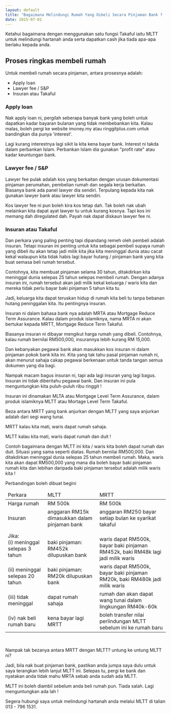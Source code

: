 ```yaml
---
layout: default
title: "Bagaimana Melindungi Rumah Yang Dibeli Secara Pinjaman Bank ? (Dan dapat cash...)"
date: 2015-07-01
---
```



Ketahui bagaimana dengan menggunakan satu fungsi Takaful iaitu MLTT untuk melindungi hartanah anda serta dapatkan cash jika tiada apa-apa berlaku kepada anda.
    					
## Proses ringkas membeli rumah
    					
Untuk membeli rumah secara pinjaman, antara prosesnya adalah:
<ul>
<li>Apply loan</li>
<li>Lawyer fee / S&amp;P</li>
<li>Insuran atau Takaful</li>
</ul>

### Apply loan
    					
Nak apply loan ni, pergilah seberapa banyak bank yang boleh untuk dapatkan kadar bayaran bulanan yang tidak	membebankan kita. Kalau malas, boleh pergi ke website imoney.my atau ringgitplus.com untuk bandingkan dia punya 'interest'. 

Lagi kurang interestnya lagi sikit la kita kena bayar bank. Interest ni takda dalam perbankan Islam. Perbankan Islam dia gunakan "profit rate" atau kadar keuntungan bank.

### Lawyer fee / S&P

Lawyer fee pulak adalah kos yang berkaitan dengan urusan dokumentasi pinjaman perumahan, pembelian rumah dan segala kerja berkaitan. Biasanya bank ada panel lawyer dia sendiri. Terpulang kepada kita nak gunakan lawyer bank atau lawyer kita sendiri.

Kos lawyer fee ni pun boleh kira kos tetap dah. Tak boleh nak ubah melainkan kita dapat ayat lawyer tu untuk kurang kosnya. Tapi kos ini memang dah diregulated dah. Payah nak dapat diskaun lawyer fee ni.
						
### Insuran atau Takaful
    					
Dan perkara yang paling penting tapi dipandang remeh oleh pembeli adalah insuran. Tetapi insuran ini penting untuk kita sebagai pembeli supaya rumah yang dibeli itu akan tetap jadi milik kita jika kita meninggal dunia atau cacat kekal walaupun kita tidak habis lagi bayar hutang / pinjaman bank yang kita buat semasa beli rumah tersebut.
						
Contohnya, kita membuat pinjaman selama 30 tahun, ditakdirkan kita meninggal dunia selepas 25 tahun selepas membeli rumah. Dengan adanya insuran ini, rumah tersebut akan jadi milik kekal keluarga / waris kita dan mereka tidak perlu bayar baki pinjaman 5 tahun kita tu.
					
Jadi, keluarga kita dapat teruskan hidup di rumah kita beli tu tanpa bebanan hutang peninggalan kita. Itu pentingnya insuran.

Insuran ni dalam bahasa bank nya adalah MRTA atau Mortgage Reduce Term Assurance. Kalau dalam produk islamiknya, nama MRTA ni akan bertukar kepada MRTT, Mortgage Reduce Term Takaful.
						
Biasanya insuran ni dibayar mengikut harga rumah yang dibeli. Contohnya, kalau rumah bernilai RM500,000, insurannya lebih kurang RM 15,000.
						
Dan kebanyakan pegawai bank akan masukkan kos insuran ni dalam pinjaman pokok bank kita ini. Kita yang tak tahu pasal pinjaman rumah 
						ni, akan menurut sahaja cakap pegawai berkenaan untuk tanda tangan semua dokumen yang dia bagi.
						
Nampak macam bagus insuran ni, tapi ada lagi insuran yang lagi bagus. Insuran ini tidak diberitahu pegawai bank. Dan insuran ini pula 
						menguntungkan kita puluh-puluh ribu ringgit !
						
Insuran ini dinamakan MLTA atau Mortgage Level Term Assurance, dalam produk islamiknya MLTT atau Mortage Level Term Takaful.

Beza antara MRTT yang bank anjurkan dengan MLTT yang saya anjurkan adalah dari segi wang tunai. 

MRTT kalau kita mati, waris dapat rumah sahaja.
					
MLTT kalau kita mati, waris dapat rumah dan duit !
						
Contoh bagaimana dengan MLTT ini kita / waris kita boleh dapat rumah dan duit. Situasi yang sama seperti diatas. Rumah bernilai RM500,000. Dan ditakdirkan meninggal dunia selepas 25 tahun membeli rumah. Maka, waris kita akan dapat RM500,000 yang mana dia boleh bayar baki pinjaman rumah kita dan lebihan daripada baki pinjaman tersebut adalah milik waris kita !

Perbandingan boleh dibuat begini
    			    					
<table class="mdl-data-table mdl-js-data-table">
<thead>
<tr>
<td class="mdl-data-table__cell--non-numeric">Perkara</td>
<td class="mdl-data-table__cell--non-numeric">MLTT</td>
<td class="mdl-data-table__cell--non-numeric">MRTT</td>
</tr>
</thead>
<tbody>
<tr>
<td class="mdl-data-table__cell--non-numeric">Harga rumah</td>
<td class="mdl-data-table__cell--non-numeric">RM 500k</td>
<td class="mdl-data-table__cell--non-numeric">RM 500k</td>
</tr>
<tr>
<td class="mdl-data-table__cell--non-numeric">Insuran</td>
<td class="mdl-data-table__cell--non-numeric">anggaran RM15k dimasukkan dalam pinjaman bank</td>
<td class="mdl-data-table__cell--non-numeric">anggaran RM250 bayar setiap bulan ke syarikat takaful</td>
</tr>
<tr>
<td class="mdl-data-table__cell--non-numeric">Jika:<br>(i) meninggal selepas 3 tahun</td>
<td class="mdl-data-table__cell--non-numeric"><br>baki pinjaman: RM452k dilupuskan bank</td>
<td class="mdl-data-table__cell--non-numeric"><br>waris dapat RM500k, bayar baki pinjaman RM452k, baki RM48k lagi jadi milik waris</td>
</tr>
<tr>
<td class="mdl-data-table__cell--non-numeric">(ii) meninggal selepas 20 tahun</td>
<td class="mdl-data-table__cell--non-numeric">baki pinjaman: RM20k dilupuskan bank</td>
<td class="mdl-data-table__cell--non-numeric">waris dapat RM500k, bayar baki pinjaman RM20k, baki RM480k jadi milik waris</td>
</tr>
<tr>
<td class="mdl-data-table__cell--non-numeric">(iii) tidak meninggal</td>
<td class="mdl-data-table__cell--non-numeric">dapat rumah sahaja</td>
<td class="mdl-data-table__cell--non-numeric">rumah dan akan dapat wang tunai dalam lingkungan RM40k-60k</td>
</tr>
<tr>
<td class="mdl-data-table__cell--non-numeric">(iv) nak beli rumah baru</td>
<td class="mdl-data-table__cell--non-numeric">kena bayar lagi MRTT</td>
<td class="mdl-data-table__cell--non-numeric">boleh transfer nilai perlindungan MLTT sebelum ini ke rumah baru</td>
</tr>
</tbody>
</table>  			
<br/>    				    			

Nampak tak bezanya antara MRTT dengan MLTT? untung ke untung MLTT ni?

Jadi, bila nak buat pinjaman bank, pastikan anda jumpa saya dulu untuk saya terangkan lebih lanjut MLTT ini. Selepas tu, pergi ke bank dan nyatakan anda tidak mahu MRTA sebab anda sudah ada MLTT. 

MLTT ini boleh diambil sebelum anda beli rumah pun. Tiada salah. Lagi menguntungkan ada lah !
				
Segera hubungi saya untuk melindungi hartanah anda melalui MLTT di talian 013 - 796 1531.
